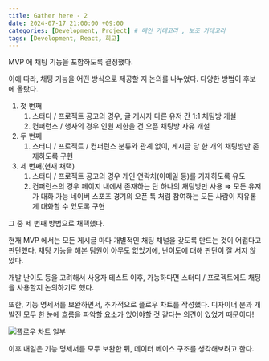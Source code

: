 ```yaml
---
title: Gather here - 2
date: 2024-07-17 21:00:00 +09:00
categories: [Development, Project] # 메인 카테고리 , 보조 카테고리
tags: [Development, React, 회고]
---
```


MVP 에 채팅 기능을 포함하도록 결정했다.

이에 따라, 채팅 기능을 어떤 방식으로 제공할 지 논의를 나누었다.
다양한 방법이 후보에 올랐다.

1. 첫 번째
   1. 스터디 / 프로젝트 공고의 경우, 글 게시자 다른 유저 간 1:1 채팅방 개설
   2. 컨퍼런스 / 행사의 경우 인원 제한을 건 오픈 채팅방 자유 개설
2. 두 번째
   1. 스터디 / 프로젝트 / 컨퍼런스 분류와 관계 없이, 게시글 당 한 개의 채팅방만 존재하도록 구현
3. 세 번째(현재 채택)
   1. 스터디 / 프로젝트 공고의 경우 개인 연락처(이메일 등)를 기재하도록 유도
   2. 컨퍼런스의 경우 페이지 내에서 존재하는 단 하나의 채팅방만 사용 ⇒ 모든 유저가 대화 가능
      네이버 스포츠 경기의 오픈 톡 처럼 참여하는 모든 사람이 자유롭게 대화할 수 있도록 구현

그 중 세 번째 방법으로 채택했다.

현재 MVP 에서는 모든 게시글 마다 개별적인 채팅 채널을 갖도록 만드는 것이 어렵다고 판단했다.
채팅 기능을 해본 팀원이 아무도 없었기에, 난이도에 대해 판단이 잘 서지 않았다.

개발 난이도 등을 고려해서 사용자 테스트 이후, 가능하다면 스터디 / 프로젝트에도 채팅을 사용할지 논의하기로 했다.

또한, 기능 명세서를 보완하면서, 추가적으로 플로우 차트를 작성했다.
디자이너 분과 개발진 모두 한 눈에 흐름을 파악할 요소가 있어야할 것 같다는 의견이 있었기 때문이다!

![플로우 차트 일부](../assets/img/posts/2024-07-17-gather_here-2-1.png)

이후 내일은 기능 명세서를 모두 보완한 뒤, 데이터 베이스 구조를 생각해보려고 한다.
